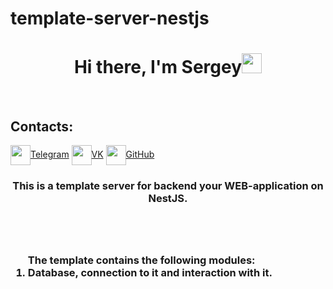 # template-server-nestjs
<h1 align="center">Hi there, I'm Sergey</a><img src="https://github.com/blackcater/blackcater/raw/main/images/Hi.gif" height="32"/></h1>
<br>
<h2>Contacts:</h2>
<a align='center' href="https://t.me/djsbortsov" target="_blank"><img align='center' src="https://cdn-icons-png.flaticon.com/512/5968/5968804.png" height="32"/>Telegram</a>
<a class="margin-icon" align='center' margin-left=10px href="https://vk.com/djsbortsov" target="_blank"><img align='center' src="https://cdn-icons-png.flaticon.com/512/5968/5968835.png" height="32"/>VK</a>
<a class="margin-icon" align='center' margin-left=10px href="https://github.com/4sergeibortsov4" target="_blank"><img align='center' src="https://cdn.icon-icons.com/icons2/1907/PNG/512/iconfinder-github-4555889_121361.png" height="32"/>GitHub</a>
<h3 align="center">This is a template server for backend your WEB-application on NestJS.<h3/>
<br>
<br>
<ol align='left'> The template contains the following modules: 
  <li>Database, connection to it and interaction with it.</li>
</ol>

